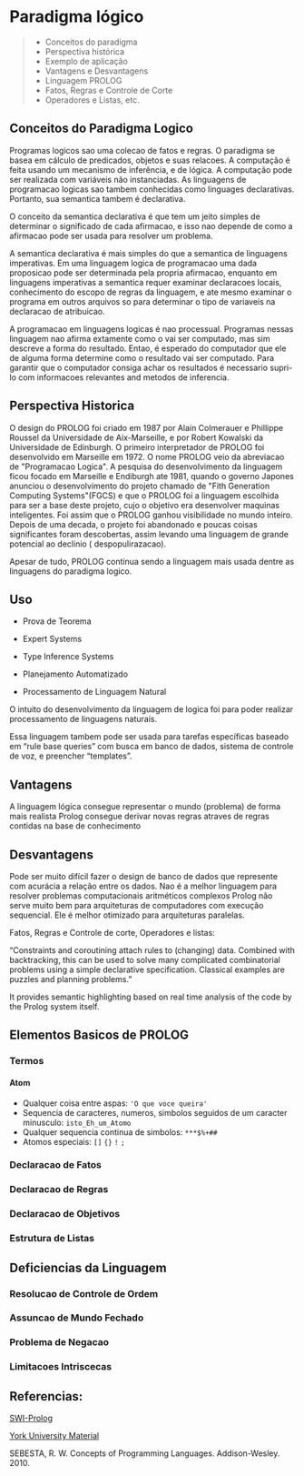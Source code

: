  
 
# Paradigma lógico 
>  * Conceitos do paradigma
>  * Perspectiva histórica
>  * Exemplo de aplicação
>  * Vantagens e Desvantagens
>  * Linguagem PROLOG
>  * Fatos, Regras e Controle de Corte
>  * Operadores e Listas, etc.
 
## Conceitos do Paradigma Logico
Programas logicos sao uma colecao de fatos e regras. O paradigma se basea em cálculo de predicados, objetos e suas relacoes.  A computação é feita usando um mecanismo de inferência, e de lógica.  A computação pode ser realizada com variáveis não instanciadas. As linguagens de programacao  logicas sao tambem conhecidas como linguages declarativas. Portanto, sua semantica tambem é declarativa. 

O conceito da semantica declarativa é que tem um jeito simples de determinar o significado de cada afirmacao, e isso nao depende de como a afirmacao pode ser usada para resolver um problema. 

A semantica declarativa é mais simples do que a semantica de linguagens imperativas. Em uma linguagem logica de programacao uma dada proposicao pode ser determinada pela propria afirmacao, enquanto em linguagens imperativas a semantica requer examinar declaracoes locais, conhecimento do escopo de regras da linguagem, e ate mesmo examinar o programa em outros arquivos so para determinar o tipo de variaveis na declaracao de atribuicao. 

A programacao em linguagens logicas é nao processual. Programas nessas linguagem nao afirma extamente como o vai ser computado, mas sim descreve a forma do resultado. Entao, é esperado do computador que ele de alguma forma determine como o resultado vai ser computado. Para garantir que o computador consiga achar os resultados é necessario supri-lo com  informacoes relevantes and metodos de inferencia.

## Perspectiva Historica 
 
O  design do PROLOG foi criado em 1987 por Alain Colmerauer e Phillippe Roussel da Universidade de Aix-Marseille, e por Robert Kowalski da Universidade de Edinburgh. O primeiro interpretador de PROLOG foi desenvolvido em Marseille em 1972. O nome PROLOG veio da abreviacao de "Programacao Logica". A pesquisa do desenvolvimento da linguagem ficou focado em Marseille e Endiburgh ate 1981, quando o governo Japones anunciou o desenvolvimento do projeto chamado de "Fith Generation Computing Systems"(FGCS) e que o PROLOG foi a linguagem escolhida para ser a base deste projeto, cujo o objetivo era desenvolver maquinas inteligentes. Foi assim que o PROLOG ganhou visibilidade no mundo inteiro. Depois de uma decada, o projeto foi abandonado e poucas coisas significantes foram descobertas, assim levando uma linguagem de grande potencial ao declinio ( despopulirazacao). 

Apesar de tudo, PROLOG continua sendo a linguagem mais usada dentre as linguagens do paradigma logico. 

## Uso 
 
* Prova de Teorema 

* Expert Systems 

* Type Inference Systems 

* Planejamento Automatizado

* Processamento de Linguagem Natural

O intuito do desenvolvimento da linguagem de logica foi para poder realizar processamento de linguagens naturais. 
 
Essa linguagem tambem pode ser usada para tarefas específicas baseado em “rule base queries” com busca em banco de dados, sistema de controle de voz, e preencher “templates”. 
 
## Vantagens
 
A linguagem lógica consegue representar o mundo (problema) de forma mais realista 
Prolog consegue derivar novas regras atraves de regras contidas na base de conhecimento
 
## Desvantagens

Pode ser muito difícil fazer o design de banco de dados que represente com acurácia a relação entre os dados.
Nao é a melhor linguagem para resolver problemas computacionais aritméticos complexos
Prolog não serve muito bem para arquiteturas de computadores com execução sequencial. Ele é melhor otimizado para arquiteturas paralelas. 
 
 Fatos, Regras e Controle de corte, Operadores e listas:
 
 “Constraints and coroutining attach rules to (changing) data. Combined with backtracking, this can be used to solve many complicated combinatorial problems using a simple declarative specification. Classical examples are puzzles and planning problems.”
 
It provides semantic highlighting based on real time analysis of the code by the Prolog system itself. 

## Elementos Basicos de PROLOG

### Termos 

#### Atom 

* Qualquer coisa entre aspas: `'O que voce queira'`
* Sequencia de caracteres, numeros, simbolos seguidos de um caracter minusculo: `isto_Eh_um_Atomo`
* Qualquer sequencia continua de simbolos:  `***$%+##`
* Atomos especiais: `[]` `{}` `!` `;`


### Declaracao de Fatos 

### Declaracao de Regras 

### Declaracao de Objetivos 

### Estrutura de Listas 

## Deficiencias da Linguagem 

### Resolucao de Controle de Ordem 

### Assuncao de Mundo Fechado 

### Problema de Negacao 

### Limitacoes Intriscecas 


 
## Referencias:

[SWI-Prolog](http://www.swi-prolog.org/web/)

[York University Material](http://www-users.york.ac.uk/~sjh1/courses/L334css/complete/complete2su7.html)

 SEBESTA, R. W. Concepts of Programming Languages. Addison-Wesley. 2010.  
